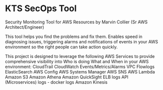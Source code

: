 # KTS SecOps Tool
Security Monitoring Tool for AWS Resources
  by Marvin Collier (Sr AWS Architect/Engineer)

This tool helps you find the problems and fix them. Enables speed in diagnosing issues, triggering alarms and notifications of events in your AWS environment so the right people can take action quickly.

This project is designed to leverage the following AWS Services to provide comprehensive visibility into Who is doing What and When in your AWS environment:
  CloudTrail
  CloudWatch Events/Metrics/Alarms
  VPC Flowlogs
  ElasticSearch
  AWS Config
  AWS Systems Manager
  AWS SNS
  AWS Lambda
  Amazon S3
  Amazon Athena
  Amazon QuickSight
  ELB logs
  API (Microservices) logs - docker logs
  Amazon Kinesis
  
  
